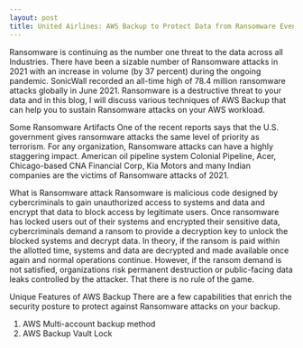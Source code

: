 ```yaml
---
layout: post
title: United Airlines: AWS Backup to Protect Data from Ransomware Events    
---
```


Ransomware is continuing as the number one threat to the data across all Industries. There have been a sizable number of Ransomware attacks in 2021 with an increase in volume (by 37 percent) during the ongoing pandemic. SonicWall recorded an all-time high of 78.4 million ransomware attacks globally in June 2021.
Ransomware is a destructive threat to your data and in this blog, I will discuss various techniques of AWS Backup that can help you to sustain Ransomware attacks on your AWS workload.

Some Ransomware Artifacts
One of the recent reports says that the U.S. government gives ransomware attacks the same level of priority as terrorism. For any organization, Ransomware attacks can have a highly staggering impact.
American oil pipeline system Colonial Pipeline, Acer, Chicago-based CNA Financial Corp, Kia Motors and many Indian companies are the victims of Ransomware attacks of 2021.  

What is Ransomware attack
Ransomware is malicious code designed by cybercriminals to gain unauthorized access to systems and data and encrypt that data to block access by legitimate users. Once ransomware has locked users out of their systems and encrypted their sensitive data, cybercriminals demand a ransom to provide a decryption key to unlock the blocked systems and decrypt data. In theory, if the ransom is paid within the allotted time, systems and data are decrypted and made available once again and normal operations continue. However, if the ransom demand is not satisfied, organizations risk permanent destruction or public-facing data leaks controlled by the attacker. That there is no rule of the game.

Unique Features of AWS Backup
There are a few capabilities that enrich the security posture to protect against Ransomware attacks on your backup.

1. AWS Multi-account backup method
2. AWS Backup Vault Lock
